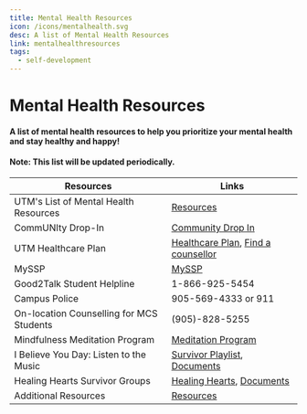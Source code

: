 ```yaml
---
title: Mental Health Resources
icon: /icons/mentalhealth.svg
desc: A list of Mental Health Resources
link: mentalhealthresources
tags:
  - self-development
---
```


# Mental Health Resources

  

#### A list of mental health resources to help you prioritize your mental health and stay healthy and happy!

  

#### Note: This list will be updated periodically.


| Resources | Links | 
| --------  | ------------------- |
|UTM's List of Mental Health Resources|[Resources](https://www.utm.utoronto.ca/health/mental-health/utm-gta-mental-health-resources)|
|CommUNIty Drop-In|[Community Drop In](https://www.utm.utoronto.ca/health/our-services/personal-counselling/groups-workshops)|
|UTM Healthcare Plan|[Healthcare Plan](https://www.utm.utoronto.ca/health/our-services/insurance), [Find a counsellor](http://linkmentalhealth.com/)|
|MySSP|[MySSP](https://www.utm.utoronto.ca/health/mental-health/my-ssp-student-support-program)|
|Good2Talk Student Helpline|1-866-925-5454|
|Campus Police|905-569-4333 or 911|
|On-location Counselling for MCS Students|(905)-828-5255|
|Mindfulness Meditation Program|[Meditation Program](https://www.utm.utoronto.ca/health/health-promotion/mental-health/mindfulness-meditation)|
|I Believe You Day: Listen to the Music|[Survivor Playlist](https://www.svpscentre.utoronto.ca/learn/programming/survivorplaylist/), [Documents](https://utoronto.sharepoint.com/sites/hre-SVPS/SVPS%20Centre%20Public%20Assets/Forms/AllItems.aspx?csf=1&web=1&e=GQ7scT&CT=1631140001397&OR=OWA%2DNT&CID=c238c398%2D7bd5%2D1058%2D5732%2D98762d622252&RootFolder=%2Fsites%2Fhre%2DSVPS%2FSVPS%20Centre%20Public%20Assets%2FI%20Believe%20You%20Day%202021&FolderCTID=0x012000AC2796E948E3FD4FABD8E030E71D3A11)|
|Healing Hearts Survivor Groups|[Healing Hearts](https://www.svpscentre.utoronto.ca/learn/programming/healinghearts/), [Documents](https://utoronto.sharepoint.com/sites/hre-SVPS/SVPS%20Centre%20Public%20Assets/Forms/AllItems.aspx?csf=1&web=1&e=qZ8sQx&CT=1631140039873&OR=OWA%2DNT&CID=fff1c799%2D397f%2D2988%2D7686%2Df826c20c3ce2&RootFolder=%2Fsites%2Fhre%2DSVPS%2FSVPS%20Centre%20Public%20Assets%2FHealing%20Hearts%20%2D%20Survivor%20Groups&FolderCTID=0x012000AC2796E948E3FD4FABD8E030E71D3A11)|
|Additional Resources|[Resources](https://www.utm.utoronto.ca/health/resources)|